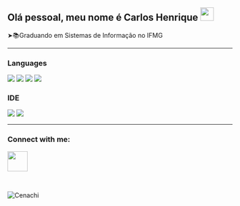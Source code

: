 <h2>Olá pessoal, meu nome é Carlos Henrique <a href="https://github.com/Cenachi"><img src="https://cdn.discordapp.com/emojis/823720535221075979.gif?v=1" width="30" height="30" /></a></h2> 

<p>➤📚Graduando em Sistemas de Informação no IFMG</p>

<hr>

<div>
  <h3>Languages</h3>
  <a href="https://github.com/Cenachi"><img src="https://img.shields.io/badge/Java-ED8B00?style=for-the-badge&logo=java&logoColor=white"></a>
  <a href="https://github.com/Cenachi"><img src="https://img.shields.io/badge/HTML5-E34F26?style=for-the-badge&logo=html5&logoColor=white"></a>
  <a href="https://github.com/Cenachi"><img src="https://img.shields.io/badge/CSS3-1572B6?style=for-the-badge&logo=css3&logoColor=white" ></a>
  <a href="https://github.com/Cenachi"><img src="https://img.shields.io/badge/JavaScript-F7DF1E?style=for-the-badge&logo=javascript&logoColor=black"></a>
</div>

<div>  
   <h3>IDE</h3>
   <a href="https://github.com/Cenachi"><img src="https://img.shields.io/badge/NetBeansIDE-1B6AC6.svg?style=for-the-badge&logo=apache-netbeans-ide&logoColor=white"></a>
   <a href="https://github.com/Cenachi"><img src="https://img.shields.io/badge/Visual_Studio_Code-0078D4?style=for-the-badge&logo=visual%20studio%20code&logoColor=white"></a>
</div>

<hr>

<div>
  <h3>Connect with me:</h3>  
  <a href="https://github.com/Cenachi"><img src="https://upload.wikimedia.org/wikipedia/commons/thumb/a/a5/Instagram_icon.png/1024px-Instagram_icon.png" width="45" height="45" ></a>
</div>

</br><p><img align="center" src="https://github-readme-stats.vercel.app/api/top-langs?username=Cenachi&show_icons=true&theme=dark&locale=en&layout=compact" alt="Cenachi"/></p>

<!--
**Cenachi/Cenachi** is a ✨ _special_ ✨ repository because its `README.md` (this file) appears on your GitHub profile.

Here are some ideas to get you started:

- 🔭 I’m currently working on ...
- 🌱 I’m currently learning ...
- 👯 I’m looking to collaborate on ...
- 🤔 I’m looking for help with ...
- 💬 Ask me about ...
- 📫 How to reach me: ...
- 😄 Pronouns: ...
- ⚡ Fun fact: ...
-->

